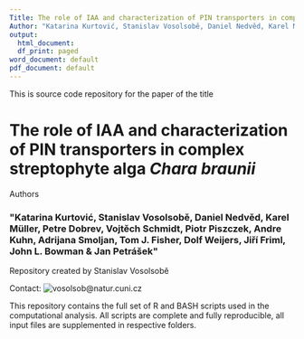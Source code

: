 ```yaml
---
Title: The role of IAA and characterization of PIN transporters in complex streptophyte alga Chara braunii
Author: "Katarina Kurtović, Stanislav Vosolsobě, Daniel Nedvěd, Karel Müller, Petre Dobrev, Vojtěch Schmidt, Piotr Piszczek, Andre Kuhn, Adrijana Smoljan, Tom J. Fisher, Dolf Weijers, Jiří Friml, John L. Bowman & Jan Petrášek"
output:
  html_document:
  df_print: paged
word_document: default
pdf_document: default
---
```


This is source code repository for the paper of the title

# The role of IAA and characterization of PIN transporters in complex streptophyte alga *Chara braunii*

Authors

### "Katarina Kurtović, Stanislav Vosolsobě, Daniel Nedvěd, Karel Müller, Petre Dobrev, Vojtěch Schmidt, Piotr Piszczek, Andre Kuhn, Adrijana Smoljan, Tom J. Fisher, Dolf Weijers, Jiří Friml, John L. Bowman & Jan Petrášek"

Repository created by Stanislav Vosolsobě

Contact: ![vosolsob@natur.cuni.cz](vosolsob@natur.cuni.cz)

This repository contains the full set of R and BASH scripts used in the computational analysis. All scripts are complete and fully reproducible, all input files are supplemented in respective folders.
